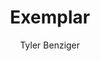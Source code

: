 ---
title: "Exemplar"
github: https://github.com/tybenz/exemplar
demo: http://tybenz.github.io/exemplar/
author: Tyler Benziger
ssg:
  - Jekyll
cms:
  - No Cms
---